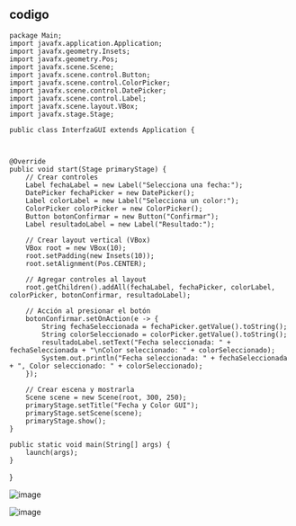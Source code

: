##  codigo



        

    package Main;
    import javafx.application.Application;
    import javafx.geometry.Insets;
    import javafx.geometry.Pos;
    import javafx.scene.Scene;
    import javafx.scene.control.Button;
    import javafx.scene.control.ColorPicker;
    import javafx.scene.control.DatePicker;
    import javafx.scene.control.Label;
    import javafx.scene.layout.VBox;
    import javafx.stage.Stage;
    
    public class InterfzaGUI extends Application {



    @Override
    public void start(Stage primaryStage) {
        // Crear controles
        Label fechaLabel = new Label("Selecciona una fecha:");
        DatePicker fechaPicker = new DatePicker();
        Label colorLabel = new Label("Selecciona un color:");
        ColorPicker colorPicker = new ColorPicker();
        Button botonConfirmar = new Button("Confirmar");
        Label resultadoLabel = new Label("Resultado:");

        // Crear layout vertical (VBox)
        VBox root = new VBox(10);
        root.setPadding(new Insets(10));
        root.setAlignment(Pos.CENTER);

        // Agregar controles al layout
        root.getChildren().addAll(fechaLabel, fechaPicker, colorLabel, colorPicker, botonConfirmar, resultadoLabel);

        // Acción al presionar el botón
        botonConfirmar.setOnAction(e -> {
            String fechaSeleccionada = fechaPicker.getValue().toString();
            String colorSeleccionado = colorPicker.getValue().toString();
            resultadoLabel.setText("Fecha seleccionada: " + fechaSeleccionada + "\nColor seleccionado: " + colorSeleccionado);
            System.out.println("Fecha seleccionada: " + fechaSeleccionada + ", Color seleccionado: " + colorSeleccionado);
        });

        // Crear escena y mostrarla
        Scene scene = new Scene(root, 300, 250);
        primaryStage.setTitle("Fecha y Color GUI");
        primaryStage.setScene(scene);
        primaryStage.show();
    }

    public static void main(String[] args) {
        launch(args); 
    }
  }


![image](https://github.com/jose-2004/DatePickeryColorPicker/assets/80079088/25f702bf-3579-4c6c-b9f7-bd447ac3e09f)

![image](https://github.com/jose-2004/DatePickeryColorPicker/assets/80079088/49ddcf4a-b2d8-4bc9-b9e9-a9725b2bb688)

